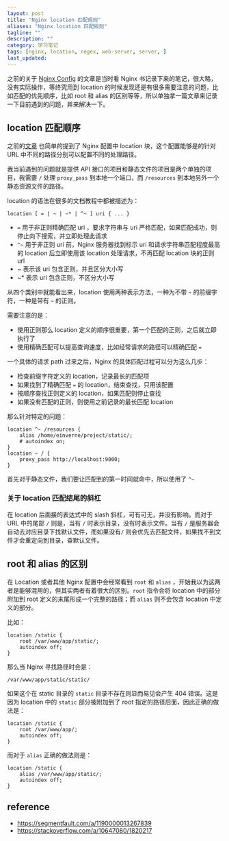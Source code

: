 ```yaml
---
layout: post
title: "Nginx location 匹配规则"
aliases: "Nginx location 匹配规则"
tagline: ""
description: ""
category: 学习笔记
tags: [nginx, location, regex, web-server, server, ]
last_updated:
---
```


之前的关于 [Nginx Config](/post/2017/10/nginx-conf.html) 的文章是当时看 Nginx 书记录下来的笔记，很大略，没有实际操作，等终究用到 location 的时候发现还是有很多需要注意的问题，比如匹配的优先顺序，比如 root 和 alias 的区别等等，所以单独拿一篇文章来记录一下目前遇到的问题，并来解决一下。

## location 匹配顺序

之前的[文章](/post/2017/10/nginx-conf.html) 也简单的提到了 Nginx 配置中 location 块，这个配置能够是的针对 URL 中不同的路径分别可以配置不同的处理路径。

我当前遇到的问题就是提供 API 接口的项目和静态文件的项目是两个单独的项目，我需要 `/` 处理 `proxy_pass` 到本地一个端口，而 `/resources` 到本地另外一个静态资源文件的路径。

location 的语法在很多的文档教程中都被描述为：

    location [ = | ~ | ~* | ^~ ] uri { ... }

- `=` 用于非正则精确匹配 uri ，要求字符串与 uri 严格匹配，如果匹配成功，则停止向下搜索，并立即处理此请求
- `^~` 用于非正则 uri 前，Nginx 服务器找到标示 uri 和请求字符串匹配程度最高的 location 后立即使用该 location 处理请求，不再匹配 location 块的正则 url
- ~ 表示该 uri 包含正则，并且区分大小写
- ~* 表示 uri 包含正则，不区分大小写

从四个类别中就能看出来，location 使用两种表示方法，一种为不带 `~` 的前缀字符，一种是带有 `~` 的正则。

需要注意的是：

- 使用正则那么 location 定义的顺序很重要，第一个匹配的正则，之后就立即执行了
- 使用精确匹配可以提高查询速度，比如经常请求的路径可以精确匹配 `=`

一个具体的请求 path 过来之后，Nginx 的具体匹配过程可以分为这么几步：

- 检查前缀字符定义的 location，记录最长的匹配项
- 如果找到了精确匹配 `=` 的 location，结束查找，只用该配置
- 按顺序查找正则定义的 location，如果匹配则停止查找
- 如果没有匹配的正则，则使用之前记录的最长匹配 location

那么针对特定的问题：

    location ^~ /resources {
        alias /home/einverne/project/static/;
        # autoindex on;
    }
	location ~ / {
        proxy_pass http://localhost:9000;
    }

首先对于静态文件，我们要让匹配到的第一时间就命中，所以使用了 `^~`


### 关于 location 匹配结尾的斜杠
在 location 后面接的表达式中的 slash 斜杠，可有可无，并没有影响。而对于 URL 中的尾部 `/` 则是，当有 `/` 时表示目录，没有时表示文件。当有 `/` 是服务器会自动去对应目录下找默认文件，而如果没有`/` 则会优先去匹配文件，如果找不到文件才会重定向到目录，查默认文件。

## root 和 alias 的区别
在 Location 或者其他 Nginx 配置中会经常看到 `root` 和 `alias` ，开始我以为这两者是能够混用的，但其实两者有着很大的区别。`root` 指令会将 location 中的部分附加到 root 定义的末尾形成一个完整的路径；而 `alias` 则不会包含 location 中定义的部分。

比如：

    location /static {
        root /var/www/app/static/;
        autoindex off;
    }

那么当 Nginx 寻找路径时会是：

    /var/www/app/static/static/

如果这个在 static 目录的 `static` 目录不存在则显而易见会产生 404 错误。这是因为 location 中的 `static` 部分被附加到了 root 指定的路径后面，因此正确的做法是：

    location /static {
        root /var/www/app/;
        autoindex off;
    }

而对于 `alias` 正确的做法则是：

    location /static {
        alias /var/www/app/static/;
        autoindex off;
    }

## reference

- https://segmentfault.com/a/1190000013267839
- <https://stackoverflow.com/a/10647080/1820217>
